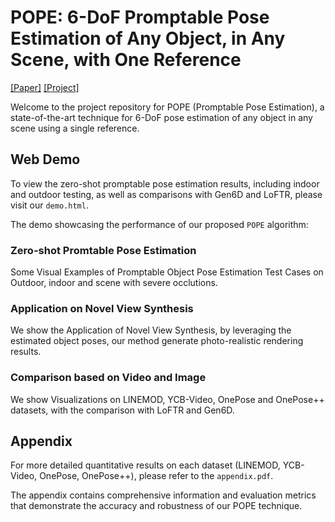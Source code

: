 # POPE: 6-DoF Promptable Pose Estimation of Any Object, in Any Scene, with One Reference

[[Paper]](https://arxiv.org/abs/2305.15727) [[Project]](https://paulpanwang.github.io/POPE/)

Welcome to the project repository for POPE (Promptable Pose Estimation), a state-of-the-art technique for 6-DoF pose estimation of any object in any scene using a single reference.

## Web Demo

To view the zero-shot promptable pose estimation results, including indoor and outdoor testing, as well as comparisons with Gen6D and LoFTR, please visit our `demo.html`.

The demo showcasing the performance of our proposed `POPE` algorithm:

### Zero-shot Promtable Pose Estimation

Some Visual Examples of Promptable Object Pose Estimation Test Cases on Outdoor, indoor and scene with severe occlutions.

### Application on Novel View Synthesis

We show the Application of Novel View Synthesis, by leveraging the estimated object poses, our method generate photo-realistic rendering results.

### Comparison based on Video and Image

We show Visualizations on LINEMOD, YCB-Video, OnePose and OnePose++ datasets, with the comparison with LoFTR and Gen6D.

## Appendix

For more detailed quantitative results on each dataset (LINEMOD, YCB-Video, OnePose, OnePose++), please refer to the `appendix.pdf`.

The appendix contains comprehensive information and evaluation metrics that demonstrate the accuracy and robustness of our POPE technique.
